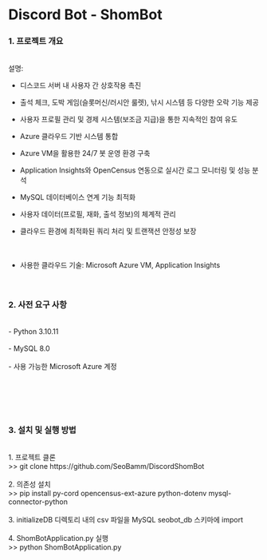 # Discord Bot - ShomBot

### 1. 프로젝트 개요
<br> 설명: <br>
- 디스코드 서버 내 사용자 간 상호작용 촉진

- 출석 체크, 도박 게임(슬롯머신/러시안 룰렛), 낚시 시스템 등 다양한 오락 기능 제공

- 사용자 프로필 관리 및 경제 시스템(보조금 지급)을 통한 지속적인 참여 유도

- Azure 클라우드 기반 시스템 통합

- Azure VM을 활용한 24/7 봇 운영 환경 구축

- Application Insights와 OpenCensus 연동으로 실시간 로그 모니터링 및 성능 분석

- MySQL 데이터베이스 연계 기능 최적화

- 사용자 데이터(프로필, 재화, 출석 정보)의 체계적 관리

- 클라우드 환경에 최적화된 쿼리 처리 및 트랜잭션 안정성 보장<br><br><br>


- 사용한 클라우드 기술: Microsoft Azure VM, Application Insights
<br><br><br>

### 2. 사전 요구 사항
<br>
- Python 3.10.11 <br><br>
- MySQL 8.0 <br><br>
- 사용 가능한 Microsoft Azure 계정 <br><br>

<br><br><br>
### 3. 설치 및 실행 방법
<br>
1. 프로젝트 클론 <br>>> git clone https://github.com/SeoBamm/DiscordShomBot <br><br>
2. 의존성 설치 <br>>> pip install py-cord opencensus-ext-azure python-dotenv mysql-connector-python <br><br>
3. initializeDB 디렉토리 내의 csv 파일을 MySQL seobot_db 스키마에 import <br><br>
4. ShomBotApplication.py 실행<br>>> python ShomBotApplication.py
